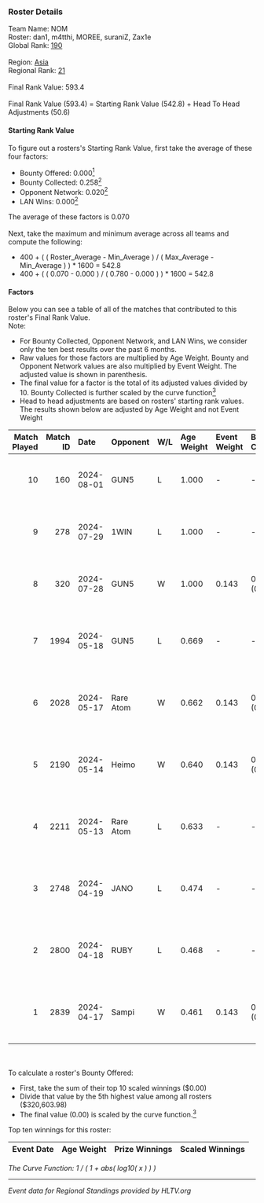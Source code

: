 ### Roster Details<br />
Team Name: NOM<br />
Roster: dan1, m4tthi, MOREE, suraniZ, Zax1e<br />
Global Rank: [190](../standings_global.md)<br />
<br />
Region: [Asia]( ../standings_asia.md)<br />
Regional Rank: [21]( ../standings_asia.md)<br />
<br />
Final Rank Value:  593.4<br />
<br />
Final Rank Value (593.4) = Starting Rank Value (542.8) + Head To Head Adjustments (50.6)<br />

#### Starting Rank Value<br />
To figure out a rosters's Starting Rank Value, first take the average of these four factors:<br />
- Bounty Offered: 0.000[<sup>1</sup>](#table2)
- Bounty Collected: 0.258[<sup>2</sup>](#table1)
- Opponent Network: 0.020[<sup>2</sup>](#table1)
- LAN Wins: 0.000[<sup>2</sup>](#table1)

The average of these factors is 0.070<br />
<br />
Next, take the maximum and minimum average across all teams and compute the following:<br />
- 400 + ( ( Roster_Average - Min_Average ) / ( Max_Average - Min_Average ) ) * 1600 = 542.8
- 400 + ( ( 0.070 - 0.000 ) / ( 0.780 - 0.000 ) ) * 1600 = 542.8


#### Factors<br />
Below you can see a table of all of the matches that contributed to this roster's Final Rank Value.<br />
Note:<br />

- For Bounty Collected, Opponent Network, and LAN Wins, we consider only the ten best results over the past 6 months.
- Raw values for those factors are multiplied by Age Weight. Bounty and Opponent Network values are also multiplied by Event Weight. The adjusted value is shown in parenthesis.
- The final value for a factor is the total of its adjusted values divided by 10. Bounty Collected is further scaled by the curve function[<sup>3</sup>](#curveFunction)
- Head to head adjustments are based on rosters' starting rank values. The results shown below are adjusted by Age Weight and not Event Weight
<span id="table1"></span><br />


| Match Played | Match ID | Date       | Opponent  | W/L | Age Weight | Event Weight | Bounty Collected | Opponent Network | LAN Wins  | H2H Adj. | Roster                               |
| -: | -: | :- | :- | :- | :- | :- | :- | :- | :- | -: | :- |
|           10 |      160 | 2024-08-01 | GUN5      | L   | 1.000      | -            | -                | -                | -         |    -5.42 | dan1, m4tthi, MOREE, suraniZ, Zax1e  |
|            9 |      278 | 2024-07-29 | 1WIN      | L   | 1.000      | -            | -                | -                | -         |    -2.81 | dan1, m4tthi, MOREE, suraniZ, Zax1e  |
|            8 |      320 | 2024-07-28 | GUN5      | W   | 1.000      | 0.143        | 0.072 (0.010)    | 0.562 (0.080)    | 0 (0.000) |    26.14 | dan1, m4tthi, MOREE, suraniZ, Zax1e  |
|            7 |     1994 | 2024-05-18 | GUN5      | L   | 0.669      | -            | -                | -                | -         |    -2.39 | dan1, hotd0g , m4tthi, meztal, MOREE |
|            6 |     2028 | 2024-05-17 | Rare Atom | W   | 0.662      | 0.143        | 0.009 (0.001)    | 0.475 (0.045)    | 0 (0.000) |    17.46 | dan1, hotd0g , m4tthi, meztal, MOREE |
|            5 |     2190 | 2024-05-14 | Heimo     | W   | 0.640      | 0.143        | 0.006 (0.001)    | 0.106 (0.010)    | 0 (0.000) |    13.88 | dan1, hotd0g , m4tthi, meztal, MOREE |
|            4 |     2211 | 2024-05-13 | Rare Atom | L   | 0.633      | -            | -                | -                | -         |    -2.72 | dan1, hotd0g , m4tthi, meztal, MOREE |
|            3 |     2748 | 2024-04-19 | JANO      | L   | 0.474      | -            | -                | -                | -         |    -4.90 | dan1, hotd0g , m4tthi, meztal, MOREE |
|            2 |     2800 | 2024-04-18 | RUBY      | L   | 0.468      | -            | -                | -                | -         |    -1.57 | dan1, hotd0g , m4tthi, meztal, MOREE |
|            1 |     2839 | 2024-04-17 | Sampi     | W   | 0.461      | 0.143        | 0.027 (0.002)    | 1.000 (0.066)    | 0 (0.000) |    12.91 | dan1, hotd0g , m4tthi, meztal, MOREE |

<br />
<span id="table2"></span><br />
To calculate a roster's Bounty Offered:<br />

- First, take the sum of their top 10 scaled winnings ($0.00)
- Divide that value by the 5th highest value among all rosters ($320,603.98)
- The final value (0.00) is scaled by the curve function.[<sup>3</sup>](#curveFunction)

Top ten winnings for this roster:<br />

| Event Date | Age Weight | Prize Winnings | Scaled Winnings |
| :- | -: | :- | :- |


<span id="curveFunction"></span>_The Curve Function: 1 / ( 1 + abs( log10( x ) ) )_<br />

---
_Event data for Regional Standings provided by HLTV.org_<br />
